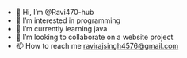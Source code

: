 - 👋 Hi, I’m @Ravi470-hub
- 👀 I’m interested in programming
- 🌱 I’m currently learning java
- 💞️ I’m looking to collaborate on a website project
- 📫 How to reach me ravirajsingh4576@gmail.com


<!---
Ravi470-hub/Ravi470-hub is a ✨ special ✨ repository because its `README.md` (this file) appears on your GitHub profile.
You can click the Preview link to take a look at your changes.
--->
